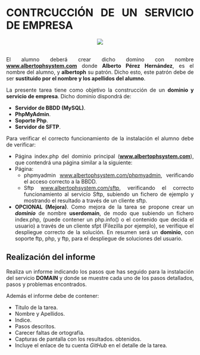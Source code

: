 <div align="justify">

# CONTRCUCCIÓN DE UN SERVICIO DE EMPRESA

<div align="center">
  <img src="https://e-tinet.com/wp-content/uploads/2018/08/ubuntu-server-1-2.png" >
</div>

</br>

El alumno deberá crear dicho domino con nombre __www.albertophsystem.com__ donde __Alberto Pérez Hernández__, es el nombre del alumno, y __albertoph__ su patrón. Dicho esto, este patrón debe de ser __sustituido por el nombre y los apellidos del alumno__.

La presente tarea tiene como objetivo la construcción de un __dominio y servicio de empresa__. Dicho dominio dispondrá de:
- __Servidor de BBDD (MySQL)__.
- __PhpMyAdmin__.
- __Soporte Php__.
- __Servidor de SFTP__.

Para verificar el correcto funcionamiento de la instalación el alumno debe de verificar:
- Página index.php del dominio principal (__www.albertophsystem.com__), que contendrá una página similar a la siguiente:
 - Página:
   - phpmyadmin  www.albertophsystem.com/phpmyadmin, verificando el acceso correcto a la BBDD.
   - Sftp  www.albertophsystem.com/sftp, verificando el correcto funcionamiento al servicio Sftp, subiendo un fichero de ejemplo y mostrando el resultado a través de un cliente sftp.
- __OPCIONAL (Mejora)__. Como mejora de la tarea se propone crear un ___dominio___ de nombre __userdomain__, de modo que subiendo un fichero index.php, (puede contener un php.info() o el contenido que decida el usuario) a través de un cliente sfpt (Filezilla por ejemplo), se verifique el despliegue correcto de la solución. En resumen será un __dominio__, con soporte ftp, php, y ftp, para el despliegue de soluciones del usuario.


## Realización del informe

  Realiza un informe indicando los pasos que has seguido para la instalación del servicio __DOMAIN__ y donde se muestre cada uno de los pasos detallados, pasos y problemas encontrados.

  Además el informe debe de contener:
   - Titulo de la tarea.
   - Nombre y Apellidos.
   - Indice.
   - Pasos descritos.
   - Carecer faltas de ortografía.
   - Capturas de pantalla con los resultados. obtenidos.
   - Incluye el enlace de tu cuenta _GitHub_ en el detalle de la tarea.


</div>        
